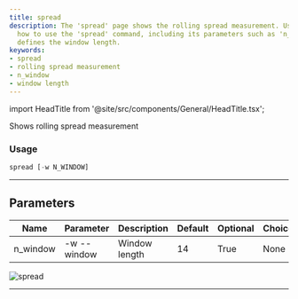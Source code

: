 ```yaml
---
title: spread
description: The 'spread' page shows the rolling spread measurement. Users can learn
  how to use the 'spread' command, including its parameters such as 'n_window' which
  defines the window length.
keywords:
- spread
- rolling spread measurement
- n_window
- window length
---
```


import HeadTitle from '@site/src/components/General/HeadTitle.tsx';

<HeadTitle title="stocks /qa/spread - Reference | OpenBB Terminal Docs" />

Shows rolling spread measurement

### Usage

```python wordwrap
spread [-w N_WINDOW]
```

---

## Parameters

| Name | Parameter | Description | Default | Optional | Choices |
| ---- | --------- | ----------- | ------- | -------- | ------- |
| n_window | -w  --window | Window length | 14 | True | None |

![spread](https://user-images.githubusercontent.com/46355364/154308406-f20812a4-fa04-4937-b8de-dc27042f7462.png)

---
